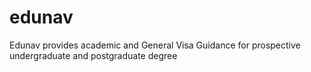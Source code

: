 # edunav
 Edunav provides academic and General Visa Guidance for prospective undergraduate and postgraduate degree 
